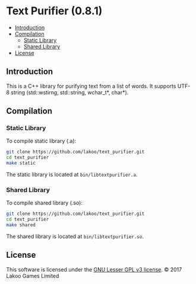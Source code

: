 # Text Purifier (0.8.1)

- [Introduction](#introduction)
- [Compilation](#compilation)
  - [Static Library](#static-library)
  - [Shared Library](#shared-library)
- [License](#license)

## Introduction

This is a C++ library for purifying text from a list of words.  It supports UTF-8 string (std::wstirng, std::string, wchar_t\*, char\*).

## Compilation

### Static Library

To compile static library (.a):
```bash
git clone https://github.com/lakoo/text_purifier.git
cd text_purifier
make static
```

The static library is located at `bin/libtextpurifier.a`.

### Shared Library

To compile shared library (.so):
```bash
git clone https://github.com/lakoo/text_purifier.git
cd text_purifier
make shared
```

The shared library is located at `bin/libtextpurifier.so`.

## License

This software is licensed under the [GNU Lesser GPL v3 license](https://www.gnu.org/copyleft/lgpl.html). © 2017 Lakoo Games Limited
